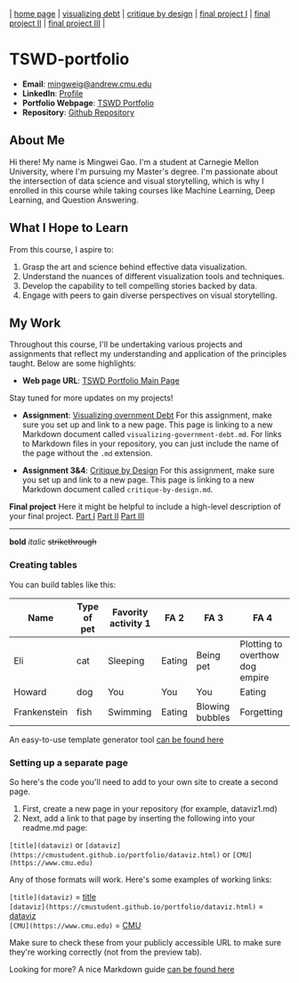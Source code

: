 | [home page](https://mingweig.github.io/TSWD-Portfolio-Mingwei_Gao/) | [visualizing debt](visualizing-government-debt) | [critique by design](critique-by-design) | [final project I](final-project-part-one) | [final project II](final-project-part-two) | [final project III](final-project-part-three) |

# TSWD-portfolio

- **Email**: [mingweig@andrew.cmu.edu](mailto:mingweig@andrew.cmu.edu)
- **LinkedIn**: [Profile](https://www.linkedin.com/in/mingwei-gao-/)
- **Portfolio Webpage**: [TSWD Portfolio](https://mingweig.github.io/TSWD-Portfolio-Mingwei_Gao/)
- **Repository**: [Github Repository](https://github.com/mingweig/TSWD-Portfolio-Mingwei_Gao)

## About Me

Hi there! My name is Mingwei Gao. I'm a student at Carnegie Mellon University, where I'm pursuing my Master's degree. I'm passionate about the intersection of data science and visual storytelling, which is why I enrolled in this course while taking courses like Machine Learning, Deep Learning, and Question Answering.

## What I Hope to Learn

From this course, I aspire to:
1. Grasp the art and science behind effective data visualization.
2. Understand the nuances of different visualization tools and techniques.
3. Develop the capability to tell compelling stories backed by data.
4. Engage with peers to gain diverse perspectives on visual storytelling.

## My Work
Throughout this course, I'll be undertaking various projects and assignments that reflect my understanding and application of the principles taught. Below are some highlights:

- **Web page URL**: [TSWD Portfolio Main Page](https://mingweig.github.io/TSWD-Portfolio-Mingwei_Gao/)


Stay tuned for more updates on my projects!

- **Assignment**: [Visualizing overnment Debt](visualizing-government-debt.md)
For this assignment, make sure you set up and link to a new page.  This page is linking to a new Markdown document called `visualizing-government-debt.md`.  For links to Markdown files in your repository, you can just include the name of the page without the `.md` extension. 

- **Assignment 3&4**: [Critique by Design](critique-by-design.md)
For this assignment, make sure you set up and link to a new page.  This page is linking to a new Markdown document called `critique-by-design.md`.  

**Final project**
Here it might be helpful to include a high-level description of your final project. 
[Part I](final-project-part-one)
[Part II](final-project-part-two)
[Part III](final-project-part-three)

---

**bold** *italic* ~~strikethrough~~ 

### Creating tables

You can build tables like this: 

| Name         | Type of pet | Favority activity 1 | FA 2   | FA 3            | FA 4                                |
|--------------|-------------|---------------------|--------|-----------------|-------------------------------------|
| Eli          | cat         | Sleeping            | Eating | Being pet       | Plotting to overthow dog empire     |
| Howard       | dog         | You                 | You    | You             | Eating                              |
| Frankenstein | fish        | Swimming            | Eating | Blowing bubbles | Forgetting                          |

An easy-to-use template generator tool [can be found here](https://www.tablesgenerator.com/markdown_tables)


### Setting up a separate page

So here's the code you'll need to add to your own site to create a second page. 

1. First, create a new page in your repository (for example, dataviz1.md)
2. Next, add a link to that page by inserting the following into your readme.md page:

`[title](dataviz)` or `[dataviz](https://cmustudent.github.io/portfolio/dataviz.html)` or `[CMU](https://www.cmu.edu)`

Any of those formats will work. Here's some examples of working links: 

`[title](dataviz)` = [title](dataviz)  
`[dataviz](https://cmustudent.github.io/portfolio/dataviz.html)` = [dataviz](https://cmustudent.github.io/portfolio/dataviz.html)  
`[CMU](https://www.cmu.edu)` = [CMU](https://www.cmu.edu)   

Make sure to check these from your publicly accessible URL to make sure they're working correctly (not from the preview tab). 

Looking for more?  A nice Markdown guide [can be found here](https://www.markdownguide.org/cheat-sheet/)
